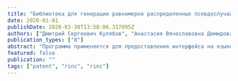 ```yaml
---
title: "Библиотека для генерации равномерно распределенных псевдослучайных чисел"
date: 2020-01-01
publishDate: 2020-03-30T13:58:06.317095Z
authors: ["Дмитрий Сергеевич Кулябов", "Анастасия Вячеславовна Демидова", "Мигран Нельсонович Геворкян", "Анна Владиславовна Королькова"]
publication_types: ["8"]
abstract: "Программа применяется для предоставления интерфейса на языке Python для библиотеки генерации псевдослучайных чисел, написанной на языке С. Программа включает скомпилированные файлы разделяемой (динамической) и статической библиотек для платформ GNU/Linux и Windows. Программа содержит функции, на языке Python, представляющие интерфейс к функциям на языке С. Программа предусматривает возможность генерации последовательностей случайных чисел в формате массивов NumPy, а также в виде итераторов (для экономии памяти)."
featured: false
publication: ""
tags: ["patent", "rinc", "rinc"]
---
```


